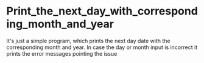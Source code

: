 # Print_the_next_day_with_corresponding_month_and_year
It's just a simple program, which prints the next day date with the corresponding month and year. In case the day or month input is incorrect it prints the error messages pointing the issue
